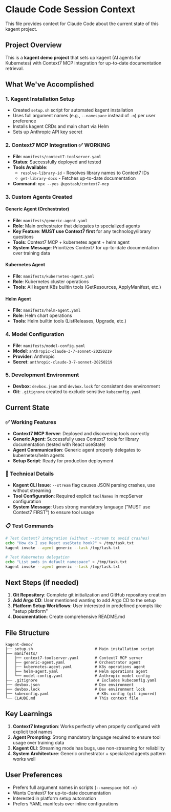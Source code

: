 # Claude Code Session Context

This file provides context for Claude Code about the current state of this kagent project.

## Project Overview

This is a **kagent demo project** that sets up kagent (AI agents for Kubernetes) with Context7 MCP integration for up-to-date documentation retrieval.

## What We've Accomplished

### 1. **Kagent Installation Setup**
- Created `setup.sh` script for automated kagent installation
- Uses full argument names (e.g., `--namespace` instead of `-n`) per user preference
- Installs kagent CRDs and main chart via Helm
- Sets up Anthropic API key secret

### 2. **Context7 MCP Integration** ✅ WORKING
- **File**: `manifests/context7-toolserver.yaml`
- **Status**: Successfully deployed and tested
- **Tools Available**: 
  - `resolve-library-id` - Resolves library names to Context7 IDs
  - `get-library-docs` - Fetches up-to-date documentation
- **Command**: `npx --yes @upstash/context7-mcp`

### 3. **Custom Agents Created**

#### Generic Agent (Orchestrator)
- **File**: `manifests/generic-agent.yaml`
- **Role**: Main orchestrator that delegates to specialized agents
- **Key Feature**: **MUST use Context7 first** for any technology/library questions
- **Tools**: Context7 MCP + kubernetes agent + helm agent
- **System Message**: Prioritizes Context7 for up-to-date documentation over training data

#### Kubernetes Agent
- **File**: `manifests/kubernetes-agent.yaml`
- **Role**: Kubernetes cluster operations
- **Tools**: All kagent K8s builtin tools (GetResources, ApplyManifest, etc.)

#### Helm Agent
- **File**: `manifests/helm-agent.yaml`
- **Role**: Helm chart operations
- **Tools**: Helm builtin tools (ListReleases, Upgrade, etc.)

### 4. **Model Configuration**
- **File**: `manifests/model-config.yaml`
- **Model**: `anthropic-claude-3-7-sonnet-20250219`
- **Provider**: Anthropic
- **Secret**: `anthropic-claude-3-7-sonnet-20250219`

### 5. **Development Environment**
- **Devbox**: `devbox.json` and `devbox.lock` for consistent dev environment
- **Git**: `.gitignore` created to exclude sensitive `kubeconfig.yaml`

## Current State

### ✅ Working Features
- **Context7 MCP Server**: Deployed and discovering tools correctly
- **Generic Agent**: Successfully uses Context7 tools for library documentation (tested with React useState)
- **Agent Communication**: Generic agent properly delegates to kubernetes/helm agents
- **Setup Script**: Ready for production deployment

### 🔧 Technical Details
- **Kagent CLI Issue**: `--stream` flag causes JSON parsing crashes, use without streaming
- **Tool Configuration**: Required explicit `toolNames` in mcpServer configuration
- **System Message**: Uses strong mandatory language ("MUST use Context7 FIRST") to ensure tool usage

### 📋 Test Commands
```bash
# Test Context7 integration (without --stream to avoid crashes)
echo "How do I use React useState hook?" > /tmp/task.txt
kagent invoke --agent generic --task /tmp/task.txt

# Test Kubernetes delegation
echo "List pods in default namespace" > /tmp/task.txt
kagent invoke --agent generic --task /tmp/task.txt
```

## Next Steps (if needed)

1. **Git Repository**: Complete git initialization and GitHub repository creation
2. **Add Argo CD**: User mentioned wanting to add Argo CD to the setup
3. **Platform Setup Workflows**: User interested in predefined prompts like "setup platform"
4. **Documentation**: Create comprehensive README.md

## File Structure
```
kagent-demo/
├── setup.sh                           # Main installation script
├── manifests/
│   ├── context7-toolserver.yaml       # Context7 MCP server
│   ├── generic-agent.yaml             # Orchestrator agent
│   ├── kubernetes-agent.yaml          # K8s operations agent
│   ├── helm-agent.yaml                # Helm operations agent
│   └── model-config.yaml              # Anthropic model config
├── .gitignore                          # Excludes kubeconfig.yaml
├── devbox.json                        # Dev environment
├── devbox.lock                        # Dev environment lock
├── kubeconfig.yaml                     # K8s config (git ignored)
└── CLAUDE.md                          # This context file
```

## Key Learnings

1. **Context7 Integration**: Works perfectly when properly configured with explicit tool names
2. **Agent Prompting**: Strong mandatory language required to ensure tool usage over training data
3. **Kagent CLI**: Streaming mode has bugs, use non-streaming for reliability
4. **System Architecture**: Generic orchestrator + specialized agents pattern works well

## User Preferences

- Prefers full argument names in scripts (`--namespace` not `-n`)
- Wants Context7 for up-to-date documentation
- Interested in platform setup automation
- Prefers YAML manifests over inline configurations